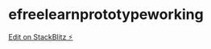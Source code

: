 # efreelearnprototypeworking

[Edit on StackBlitz ⚡️](https://stackblitz.com/edit/efreelearnprototypeworking)